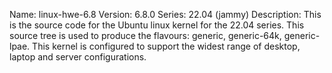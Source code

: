 Name:    linux-hwe-6.8
Version: 6.8.0
Series:  22.04 (jammy)
Description:
    This is the source code for the Ubuntu linux kernel for the 22.04 series. This
    source tree is used to produce the flavours: generic, generic-64k, generic-lpae.
    This kernel is configured to support the widest range of desktop, laptop and
    server configurations.

